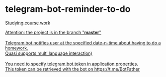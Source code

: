 # telegram-bot-reminder-to-do
<u>Studying course work<u>

Attention: the project is in the branch "<b>master</b>"
<br>
<br>
Telegram bot notifies user at the specified date-n-time about having to do a homework.
<br>Quasi supports multi language interaction)
<br><br>
You need to specify telegram.bot.token in application.properties. <br>
This token can be retrieved with the bot on https://t.me/BotFather
